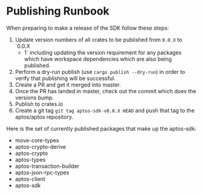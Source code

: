 # Publishing Runbook

When preparing to make a release of the SDK follow these steps:
1. Update version numbers of all crates to be published from `0.0.X` to `0.0.X
   + 1` including updating the version requirement for any packages which have
   workspace dependencies which are also being published.
2. Perform a dry-run publish (use `cargo publish --dry-run`) in order to verify that publishing will be successful.
3. Create a PR and get it merged into master.
4. Once the PR has landed in master, check out the commit which does the versions bump.
5. Publish to crates.io
6. Create a git tag `git tag aptos-sdk-v0.0.X HEAD` and push that tag to the aptos/aptos repository.

Here is the set of currently published packages that make up the aptos-sdk:
* move-core-types
* aptos-crypto-derive
* aptos-crypto
* aptos-types
* aptos-transaction-builder
* aptos-json-rpc-types
* aptos-client
* aptos-sdk
